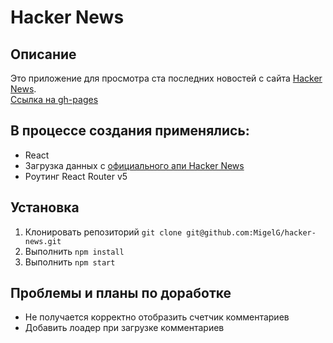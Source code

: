 # Hacker News
## Описание
Это приложение для просмотра ста последних новостей с сайта [Hacker News](https://news.ycombinator.com/news).  
[Ссылка на gh-pages](https://migelg.github.io/hacker-news)
## В процессе создания применялись:
* React
* Загрузка данных с [официального апи Hacker News](https://github.com/HackerNews/API)
* Роутинг React Router v5
## Установка
1. Клонировать репозиторий `git clone git@github.com:MigelG/hacker-news.git`
2. Выполнить `npm install`
3. Выполнить `npm start`
## Проблемы и планы по доработке
* Не получается корректно отобразить счетчик комментариев
* Добавить лоадер при загрузке комментариев